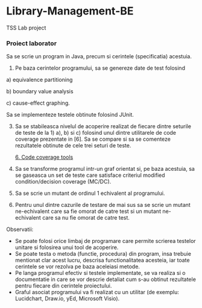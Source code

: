 # Library-Management-BE
TSS Lab project 

### Proiect laborator
Sa se scrie un program in Java, precum si cerintele (specificatia) acestuia.

1. Pe baza cerintelor programului, sa se genereze date de test folosind
   
  a) equivalence partitioning
  
  b) boundary value analysis
  
  c) cause-effect graphing.

  Sa se implementeze testele obtinute folosind JUnit.

3. Sa se stabileasca nivelul de acoperire realizat de fiecare dintre seturile de teste de la 1) a), b) si c) folosind unul dintre utilitarele de code coverage prezentate in [6]. Sa se compare si sa se comenteze rezultatele obtinute de cele trei seturi de teste.
   
   [6. Code coverage tools](https://www.softwaretestinghelp.com/code-coverage-tools/)
   
5. Sa se transforme programul intr-un graf orientat si, pe baza acestuia, sa se gaseasca un set de teste care satisface criteriul modified condition/decision coverage (MC/DC).
7. Sa se scrie un mutant de ordinul 1 echivalent al programului.
8. Pentru unul dintre cazurile de testare de mai sus sa se scrie un mutant ne-echivalent care sa fie omorat de catre test si un mutant ne-echivalent care sa nu fie omorat de catre test.

Observatii:
- Se poate folosi orice limbaj de programare care permite scrierea testelor unitare si folosirea unui tool de acoperire.
- Se poate testa o metoda (functie, procedura) din program, insa trebuie mentionat clar acest lucru, descrisa functionalitatea acesteia, iar toate cerintele se vor rezolva pe baza aceleiasi metode.
- Pe langa programul efectiv si testele implementate, se va realiza si o documentatie in care se vor descrie detaliat cum s-au obtinut rezultatele pentru fiecare din cerintele proiectului.
- Graful asociat programului va fi realizat cu un utilitar (de exemplu: Lucidchart, Draw.io, yEd, Microsoft Visio).
